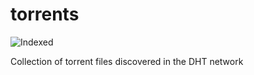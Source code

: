 torrents 
========
![Indexed](https://img.shields.io/badge/indexed-206581-blue)

Collection of torrent files discovered in the DHT network
